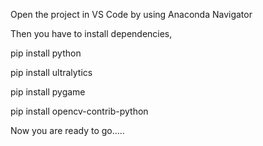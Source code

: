Open the project in VS Code by using Anaconda Navigator

Then you have to install dependencies,

pip install python

pip install ultralytics

pip install pygame

pip install opencv-contrib-python

Now you are ready to go.....

